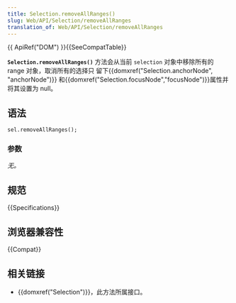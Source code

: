 ```yaml
---
title: Selection.removeAllRanges()
slug: Web/API/Selection/removeAllRanges
translation_of: Web/API/Selection/removeAllRanges
---
```

{{ ApiRef("DOM") }}{{SeeCompatTable}}

**`Selection.removeAllRanges()`** 方法会从当前 `selection` 对象中移除所有的 range 对象，取消所有的选择只 留下{{domxref("Selection.anchorNode", "anchorNode")}} 和{{domxref("Selection.focusNode","focusNode")}}属性并将其设置为 null。

## 语法

```plain
sel.removeAllRanges();
```

### 参数

_无。_

## 规范

{{Specifications}}

## 浏览器兼容性

{{Compat}}

## 相关链接

- {{domxref("Selection")}}，此方法所属接口。
